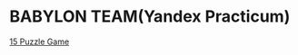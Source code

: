 # BABYLON TEAM(Yandex Practicum)

[15 Puzzle Game](https://github.com/babylon-game/practicum_15puzzle_babylon)
